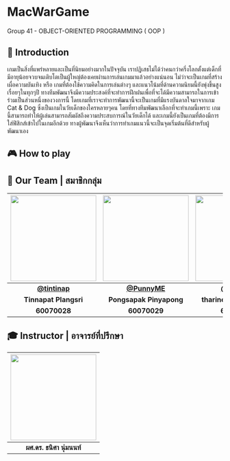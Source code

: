 # MacWarGame

Group 41 - OBJECT-ORIENTED PROGRAMMING ( OOP )

## 💬 Introduction

เกมเป็นสิ่งที่แพร่หลายและเป็นที่นิยมอย่างมากในปัจจุบัน เราปฎิเสธไม่ได้ว่าคนกว่าครึ่งโลกตั้งแต่เด็กที่มีอายุน้อยจวบจนเติบโตเป็นผู้ใหญ่ต้องเคยผ่านการเล่นเกมมาแล้วอย่างแน่นอน ไม่ว่าจะเป็นเกมที่สร้างเผื่อความบันเทิง หรือ เกมที่ต้องใช้ความคิดในการเล่นต่างๆ และแนวโน้มที่ด้านความนิยมนี้ยังพุ่งขึ้นสูงเรื่อยๆในทุกๆปี
ทางทีมพัฒนาจึงมีความประสงค์ที่จะทำการฝึกฝนเพื่อที่จะได้มีความสามารถในการเข้าร่วมเป็นส่วนหนึ่งของวงการนี้ โดยเกมที่เราจะทำการพัฒนานี้จะเป็นเกมที่มีแรงบันดาลใจมาจากเกม Cat & Dog ซึ่งเป็นเกมในวัยเด็กของใครหลายๆคน โดยที่ทางทีมพัฒนาเลือกที่จะทำเกมนี้เพราะ เกมนี้สามารถทำให้ผู้เล่นสามารถสัมผัสถึงความประสบการณ์ในวัยเด็กได้ และเกมนี้ยังเป็นเกมที่ต้องมีการใส่ฟิสิกส์เข้าไปในเกมอีกด้วย ทางผู้พัฒนาจึงเห็นว่าการทำเกมแนวนี้จะเป็นจุดเริ่มต้นที่ดีสำหรับผู้พัฒนาเอง



## 🎮 How to play



## 🐼 Our Team | สมาชิกกลุ่ม

|<a href="https://www.facebook.com/Rew.Tinnapat.Plangsri"><img src="https://scontent.fbkk2-7.fna.fbcdn.net/v/t1.0-9/25994744_886719591488774_7134321554187652847_n.jpg?_nc_cat=101&_nc_ht=scontent.fbkk2-7.fna&oh=2053a775be2526274f16a48d59efab04&oe=5CAAFF0E" width="200px"></a>|<a href="https://www.facebook.com/pongsapak.pinyapong"><img src="https://scontent.fbkk2-8.fna.fbcdn.net/v/t1.0-9/28685285_1002568643215743_5776223709315925214_n.jpg?_nc_cat=103&_nc_ht=scontent.fbkk2-8.fna&oh=a9779b15315385c598b7011dcdbd0643&oe=5C941835" width="200px"></a>|<a href="https://www.facebook.com/shiroi.youkai"><img src="https://avatars1.githubusercontent.com/u/32834492?s=460&v=4" width="200px"></a>|
| :--------: | :--------: | :--------: |
| <b> [@tintinap](https://github.com/tintinap) | <b> [@PunnyME](https://github.com/PunnyME) | <b> [@tharinee](https://github.com/tharinee) |
| <b>Tinnapat Plangsri | <b>Pongsapak Pinyapong | <b>tharinee kaeoprayoon |
| <b>60070028 | <b>60070029 | <b>60070031 |



## 🎓 Instructor | อาจารย์ที่ปรึกษา

|<a href="https://www.facebook.com/thanisak?fref=gs&dti=250657079099640&hc_location=group_dialog"><img src="http://www.it.kmitl.ac.th/system/files/personnel_pics/100510_Thanisa.png?1273551079" width="200px"></a>|
| :--------: |
| <b>ผศ.ดร. ธนิศา นุ่มนนท์ |
